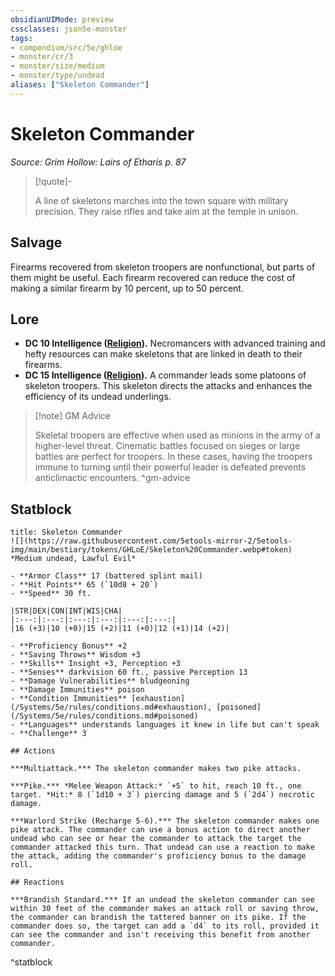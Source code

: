 ```yaml
---
obsidianUIMode: preview
cssclasses: json5e-monster
tags:
- compendium/src/5e/ghloe
- monster/cr/3
- monster/size/medium
- monster/type/undead
aliases: ["Skeleton Commander"]
---
```

# Skeleton Commander
*Source: Grim Hollow: Lairs of Etharis p. 87*  

> [!quote]-  
> 
> A line of skeletons marches into the town square with military precision. They raise rifles and take aim at the temple in unison.

## Salvage

Firearms recovered from skeleton troopers are nonfunctional, but parts of them might be useful. Each firearm recovered can reduce the cost of making a similar firearm by 10 percent, up to 50 percent.

## Lore

- **DC 10 Intelligence ([Religion](/Systems/5e/rules/skills.md#Religion)).** Necromancers with advanced training and hefty resources can make skeletons that are linked in death to their firearms.  
- **DC 15 Intelligence ([Religion](/Systems/5e/rules/skills.md#Religion)).** A commander leads some platoons of skeleton troopers. This skeleton directs the attacks and enhances the efficiency of its undead underlings.  

> [!note] GM Advice
> 
> Skeletal troopers are effective when used as minions in the army of a higher-level threat. Cinematic battles focused on sieges or large battles are perfect for troopers. In these cases, having the troopers immune to turning until their powerful leader is defeated prevents anticlimactic encounters.
^gm-advice

## Statblock

```ad-statblock
title: Skeleton Commander
![](https://raw.githubusercontent.com/5etools-mirror-2/5etools-img/main/bestiary/tokens/GHLoE/Skeleton%20Commander.webp#token)
*Medium undead, Lawful Evil*

- **Armor Class** 17 (battered splint mail)
- **Hit Points** 65 (`10d8 + 20`)
- **Speed** 30 ft.

|STR|DEX|CON|INT|WIS|CHA|
|:---:|:---:|:---:|:---:|:---:|:---:|
|16 (+3)|10 (+0)|15 (+2)|11 (+0)|12 (+1)|14 (+2)|

- **Proficiency Bonus** +2
- **Saving Throws** Wisdom +3
- **Skills** Insight +3, Perception +3
- **Senses** darkvision 60 ft., passive Perception 13
- **Damage Vulnerabilities** bludgeoning
- **Damage Immunities** poison
- **Condition Immunities** [exhaustion](/Systems/5e/rules/conditions.md#exhaustion), [poisoned](/Systems/5e/rules/conditions.md#poisoned)
- **Languages** understands languages it knew in life but can't speak
- **Challenge** 3

## Actions

***Multiattack.*** The skeleton commander makes two pike attacks.

***Pike.*** *Melee Weapon Attack:* `+5` to hit, reach 10 ft., one target. *Hit:* 8 (`1d10 + 3`) piercing damage and 5 (`2d4`) necrotic damage.

***Warlord Strike (Recharge 5-6).*** The skeleton commander makes one pike attack. The commander can use a bonus action to direct another undead who can see or hear the commander to attack the target the commander attacked this turn. That undead can use a reaction to make the attack, adding the commander's proficiency bonus to the damage roll.

## Reactions

***Brandish Standard.*** If an undead the skeleton commander can see within 30 feet of the commander makes an attack roll or saving throw, the commander can brandish the tattered banner on its pike. If the commander does so, the target can add a `d4` to its roll, provided it can see the commander and isn't receiving this benefit from another commander.
```
^statblock